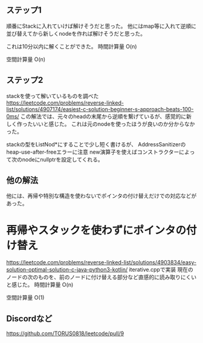 ## ステップ1
順番にStackに入れていけば解けそうだと思った。
他にはmap等に入れて逆順に並び替えてから新しくnodeを作れば解けそうだと思った。

これは10分以内に解くことができた。
時間計算量
O(n)

空間計算量
O(n)

## ステップ2
stackを使って解いているものを調べた
https://leetcode.com/problems/reverse-linked-list/solutions/4907174/easiest-c-solution-beginner-s-approach-beats-100-0ms/
この解法では、元々のheadの末尾から逆順を繋げているが、感覚的に新しく作ったいいと感じた。
これは元のnodeを使ったほうが良いのか分からなかった。

stackの型をListNod*にすることで少し短く書けるが、
AddressSanitizerのheap-use-after-freeエラーに注意
new演算子を使えばコンストラクターによって次のnodeにnullptrを設定してくれる。

## 他の解法
他には、再帰や特別な構造を使わないでポインタの付け替えだけでの対応などがあった。

# 再帰やスタックを使わずにポインタの付け替え
https://leetcode.com/problems/reverse-linked-list/solutions/4903834/easy-solution-optimal-solution-c-java-python3-kotlin/
iterative.cppで実装
現在のノードの次のものを、前のノードに付け替える部分など直感的に読み取りにくいと感じた。
時間計算量
O(n)

空間計算量
O(1)

## Discordなど
https://github.com/TORUS0818/leetcode/pull/9
